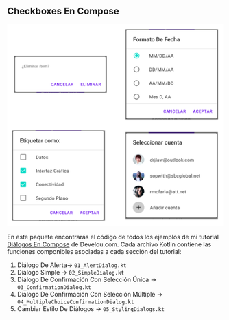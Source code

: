 
## Checkboxes En Compose  

<img src="media/dialogos.png"/>

En este paquete encontrarás el código de todos los ejemplos de mi tutorial [Diálogos En Compose](https://www.develou.com/dialogos-en-compose/) de Develou.com.
Cada archivo Kotlin contiene las funciones componibles asociadas a cada sección del tutorial:  

1. Diálogo De Alerta-> `01_AlertDialog.kt`
2. Diálogo Simple -> `02_SimpleDialog.kt`
3. Diálogo De Confirmación Con Selección Única -> `03_ConfirmationDialog.kt`
4. Diálogo De Confirmación Con Selección Múltiple -> `04_MultipleChoiceConfirmationDialog.kt`
5. Cambiar Estilo De Diálogos -> `05_StylingDialogs.kt`